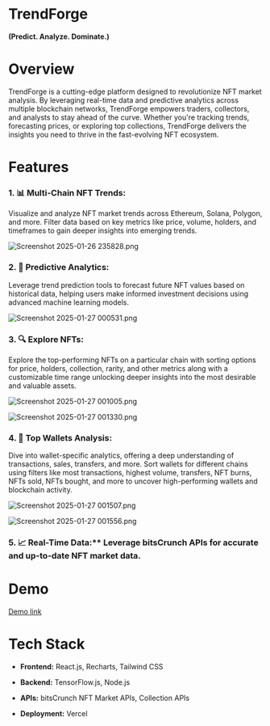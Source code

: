 # TrendForge
**(Predict. Analyze. Dominate.)**

# Overview
TrendForge is a cutting-edge platform designed to revolutionize NFT market analysis. By leveraging real-time data and predictive analytics across multiple blockchain networks, TrendForge empowers traders, collectors, and analysts to stay ahead of the curve. Whether you're tracking trends, forecasting prices, or exploring top collections, TrendForge delivers the insights you need to thrive in the fast-evolving NFT ecosystem.

# Features

### 1. 📊 Multi-Chain NFT Trends:
Visualize and analyze NFT market trends across Ethereum, Solana, Polygon, and more. Filter data based on key metrics like price, volume, holders, and timeframes to gain deeper insights into emerging trends.

![Screenshot 2025-01-26 235828.png](https://cdn.dorahacks.io/static/files/194a3dfb77f63d991e50a2b411a96aab.png)

### 2. 🔮 Predictive Analytics:
Leverage trend prediction tools to forecast future NFT values based on historical data, helping users make informed investment decisions using advanced machine learning models.


![Screenshot 2025-01-27 000531.png](https://cdn.dorahacks.io/static/files/194a3e6007c193a5baf0acd402eac437.png)


### 3. 🔍 Explore NFTs: 
Explore the top-performing NFTs on a particular chain with sorting options for price, holders, collection, rarity, and other metrics along with a customizable time range unlocking deeper insights into the most desirable and valuable assets.


![Screenshot 2025-01-27 001005.png](https://cdn.dorahacks.io/static/files/194a3ea592407fed02e53144d8c8db34.png)

![Screenshot 2025-01-27 001330.png](https://cdn.dorahacks.io/static/files/194a3ed74ead64c611688be438488786.png)


### 4. 💼 Top Wallets Analysis: 
Dive into wallet-specific analytics, offering a deep understanding of transactions, sales, transfers, and more. Sort wallets for different chains using filters like most transactions, highest volume, transfers, NFT burns, NFTs sold, NFTs bought, and more to uncover high-performing wallets and blockchain activity.


![Screenshot 2025-01-27 001507.png](https://cdn.dorahacks.io/static/files/194a3eeca019aa36643f250403cb794f.png)

![Screenshot 2025-01-27 001556.png](https://cdn.dorahacks.io/static/files/194a3ef7c9a80d9e964de7d45099b117.png)


### 5. 📈 Real-Time Data:** Leverage bitsCrunch APIs for accurate and up-to-date NFT market data.

# Demo
[Demo link](https://trend-forge.vercel.app/)

# Tech Stack
- **Frontend:** React.js, Recharts, Tailwind CSS

- **Backend:** TensorFlow.js, Node.js

- **APIs:** bitsCrunch NFT Market APIs, Collection APIs

- **Deployment:** Vercel
